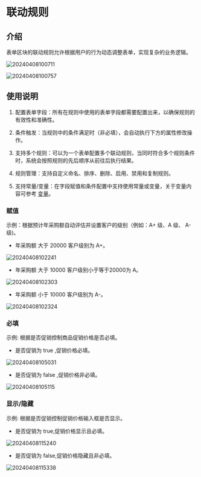 # 联动规则

## 介绍

表单区块的联动规则允许根据用户的行为动态调整表单，实现复杂的业务逻辑。

![20240408100711](https://static-docs.nocobase.com/20240408100711.png)

![20240408100757](https://static-docs.nocobase.com/20240408100757.png)

## 使用说明

1. 配置表单字段：所有在规则中使用的表单字段都需要配置出来，以确保规则的有效性和准确性。

2. 条件触发：当规则中的条件满足时（非必填），会自动执行下方的属性修改操作。

3. 支持多个规则：可以为一个表单配置多个联动规则，当同时符合多个规则条件时，系统会按照规则的先后顺序从前往后执行结果。

4. 规则管理：支持自定义命名、排序、删除、启用、禁用和复制规则。

5. 支持常量/变量：在字段赋值和条件配置中支持使用常量或变量，关于变量内容可参考 [变量](/handbook/ui/variables)。

### 赋值

示例：根据预计年采购额自动评估并设置客户的级别（例如：A+ 级、A 级、 A- 级)。

- 年采购额 大于 20000 客户级别为 A+。

![20240408102241](https://static-docs.nocobase.com/20240408102241.png)

- 年采购额 大于 10000 客户级别小于等于20000为 A。

![20240408102303](https://static-docs.nocobase.com/20240408102303.png)

- 年采购额 小于 10000 客户级别为 A-。

![20240408102324](https://static-docs.nocobase.com/20240408102324.png)

### 必填

示例: 根据是否促销控制商品促销价格是否必填。

- 是否促销为 true ,促销价格必填。

![20240408105031](https://static-docs.nocobase.com/20240408105031.png)

- 是否促销为 false ,促销价格非必填。

![20240408105115](https://static-docs.nocobase.com/20240408105115.png)

### 显示/隐藏

示例: 根据是否促销控制促销价格输入框是否显示。

- 是否促销为 true,促销价格显示且必填。

![20240408115240](https://static-docs.nocobase.com/20240408115240.png)

- 是否促销为 false,促销价格隐藏且非必填。

![20240408115338](https://static-docs.nocobase.com/20240408115338.png)
